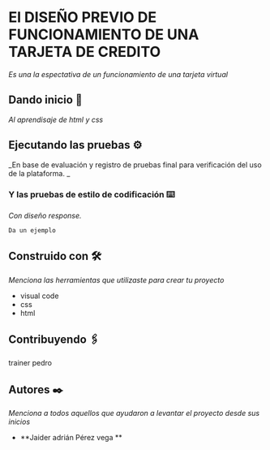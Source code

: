 # El DISEÑO PREVIO DE FUNCIONAMIENTO DE UNA TARJETA DE CREDITO 

_Es una la espectativa de un funcionamiento de una tarjeta virtual_

## Dando inicio  🚀

_Al aprendisaje de html y css_


## Ejecutando las pruebas ⚙️

_En base de evaluación y registro de pruebas final para verificación del uso de la plataforma.    _


### Y las pruebas de estilo de codificación ⌨️

_Con diseño response._

```
Da un ejemplo
```

## Construido con 🛠️

_Menciona las herramientas que utilizaste para crear tu proyecto_
 
 * visual code
 * css
 * html


## Contribuyendo 🖇️
trainer pedro


## Autores ✒️

_Menciona a todos aquellos que ayudaron a levantar el proyecto desde sus inicios_

* **Jaider adrián Pérez vega ** 


